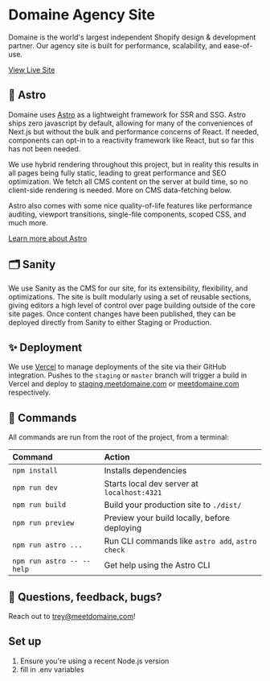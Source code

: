 # Domaine Agency Site

Domaine is the world's largest independent Shopify design & development partner. Our agency site is built for performance, scalability, and ease-of-use.

[View Live Site](https://meetdomaine.com/)

## 🚀 Astro

Domaine uses [Astro](https://astro.build) as a lightweight framework for SSR and SSG. Astro ships zero javascript by default, allowing for many of the conveniences of Next.js but without the bulk and performance concerns of React. If needed, components can opt-in to a reactivity framework like React, but so far this has not been needed.

We use hybrid rendering throughout this project, but in reality this results in all pages being fully static, leading to great performance and SEO optimization. We fetch all CMS content on the server at build time, so no client-side rendering is needed. More on CMS data-fetching below.

Astro also comes with some nice quality-of-life features like performance auditing, viewport transitions, single-file components, scoped CSS, and much more.

[Learn more about Astro](https://astro.build)

## 🗂️ Sanity

We use Sanity as the CMS for our site, for its extensibility, flexibility, and optimizations. The site is built modularly using a set of reusable sections, giving editors a high level of control over page building outside of the core site pages. Once content changes have been published, they can be deployed directly from Sanity to either Staging or Production.

## ✨ Deployment

We use [Vercel](https://www.vercel.com) to manage deployments of the site via their GitHub integration. Pushes to the `staging` or `master` branch will trigger a build in Vercel and deploy to [staging.meetdomaine.com](https://staging.meetdomaine.com/) or [meetdomaine.com](https://meetdomaine.com/) respectively.

## 🧞 Commands

All commands are run from the root of the project, from a terminal:

| Command                   | Action                                           |
| :------------------------ | :----------------------------------------------- |
| `npm install`             | Installs dependencies                            |
| `npm run dev`             | Starts local dev server at `localhost:4321`      |
| `npm run build`           | Build your production site to `./dist/`          |
| `npm run preview`         | Preview your build locally, before deploying     |
| `npm run astro ...`       | Run CLI commands like `astro add`, `astro check` |
| `npm run astro -- --help` | Get help using the Astro CLI                     |

## 👀 Questions, feedback, bugs?

Reach out to [trey@meetdomaine.com](trey@meetdomaine.com)!

## Set up

1. Ensure you're using a recent Node.js version
2. fill in .env variables
